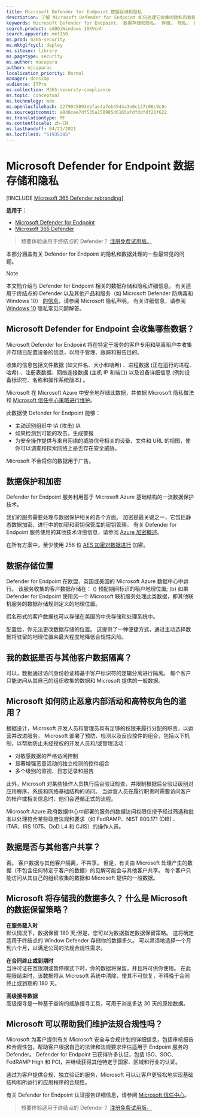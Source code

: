 ```yaml
---
title: Microsoft Defender for Endpoint 数据存储和隐私
description: 了解 Microsoft Defender for Endpoint 如何处理它收集的隐私和数据。
keywords: Microsoft Defender for Endpoint， 数据存储和隐私， 存储， 隐私， 许可， 地理位置， 数据保留， 数据
search.product: eADQiWindows 10XVcnh
search.appverid: met150
ms.prod: m365-security
ms.mktglfcycl: deploy
ms.sitesec: library
ms.pagetype: security
ms.author: macapara
author: mjcaparas
localization_priority: Normal
manager: dansimp
audience: ITPro
ms.collection: M365-security-compliance
ms.topic: conceptual
ms.technology: mde
ms.openlocfilehash: 2279045093ebfac4a7eb4544a3e0c137c08c9c0c
ms.sourcegitcommit: a8d8cee7df535a150985d6165afdfddfdf21f622
ms.translationtype: MT
ms.contentlocale: zh-CN
ms.lasthandoff: 04/21/2021
ms.locfileid: "51935385"
---
```

# <a name="microsoft-defender-for-endpoint-data-storage-and-privacy"></a>Microsoft Defender for Endpoint 数据存储和隐私

[!INCLUDE [Microsoft 365 Defender rebranding](../../includes/microsoft-defender.md)]

**适用于：**
- [Microsoft Defender for Endpoint](https://go.microsoft.com/fwlink/p/?linkid=2154037)
- [Microsoft 365 Defender](https://go.microsoft.com/fwlink/?linkid=2118804)

>想要体验适用于终结点的 Defender？ [注册免费试用版。](https://www.microsoft.com/microsoft-365/windows/microsoft-defender-atp?ocid=docs-wdatp-assignaccess-abovefoldlink)

本部分涵盖有关 Defender for Endpoint 的隐私和数据处理的一些最常见的问题。
> [!NOTE]
> 本文档介绍与 Defender for Endpoint 相关的数据存储和隐私详细信息。 有关适用于终结点的 Defender 以及其他产品和服务（如 Microsoft Defender 防病毒和 Windows 10） [的信息](https://go.microsoft.com/fwlink/?linkid=827576)，请参阅 Microsoft 隐私声明。 有关详细信息，请参阅 [Windows 10](https://go.microsoft.com/fwlink/?linkid=827577) 隐私常见问题解答。


## <a name="what-data-does-microsoft-defender-for-endpoint-collect"></a>Microsoft Defender for Endpoint 会收集哪些数据？

Microsoft Defender for Endpoint 将在特定于服务的客户专用和隔离租户中收集并存储已配置设备的信息，以用于管理、跟踪和报告目的。 

收集的信息包括文件数据 (如文件名、大小和哈希) 、进程数据 (正在运行的进程、哈希) 、注册表数据、网络连接数据 (主机 IP 和端口) 以及设备详细信息 (例如设备标识符、名称和操作系统版本) 。

Microsoft 在 Microsoft Azure 中安全地存储此数据，并依据 Microsoft 隐私做法和 [Microsoft 信任中心策略进行维护](https://go.microsoft.com/fwlink/?linkid=827578)。

此数据使 Defender for Endpoint 能够：
- 主动识别组织中 IA (攻击) IA
- 如果检测到可能的攻击，生成警报
- 为安全操作提供与来自网络的威胁信号相关的设备、文件和 URL 的视图，使你可以调查和探索网络上是否存在安全威胁。

Microsoft 不会将你的数据用于广告。

## <a name="data-protection-and-encryption"></a>数据保护和加密
Defender for Endpoint 服务利用基于 Microsoft Azure 基础结构的一流数据保护技术。 

我们的服务需要处理与数据保护相关的各个方面。 加密是最关键之一，它包括静态数据加密、进行中的加密和密钥保管库的密钥管理。 有关 Defender for Endpoint 服务使用的其他技术详细信息，请参阅 [Azure 加密概述](https://docs.microsoft.com/azure/security/security-azure-encryption-overview)。 

在所有方案中，至少使用 256 位 [AES 加密对数据进行](https://en.wikipedia.org/wiki/Advanced_Encryption_Standard) 加密。


## <a name="data-storage-location"></a>数据存储位置

Defender for Endpoint 在欧盟、英国或美国的 Microsoft Azure 数据中心中运行。 该服务收集的客户数据存储在： () 预配期间标识的租户地理位置; (b) 如果 Defender for Endpoint 使用另一个 Microsoft 联机服务处理此类数据，即其他联机服务的数据存储规则定义的地理位置。

假名形式的客户数据也可以存储在美国的中央存储和处理系统中。

配置后，你无法更改数据存储的位置。 这提供了一种便捷方式，通过主动选择数据将驻留的地理位置来最大程度地降低合规性风险。 

## <a name="is-my-data-isolated-from-other-customer-data"></a>我的数据是否与其他客户数据隔离？
可以，数据通过访问身份验证和基于客户标识符的逻辑分离进行隔离。 每个客户只能访问从其自己的组织收集的数据和 Microsoft 提供的一般数据。

## <a name="how-does-microsoft-prevent-malicious-insider-activities-and-abuse-of-high-privilege-roles"></a>Microsoft 如何防止恶意内部活动和高特权角色的滥用？

根据设计，Microsoft 开发人员和管理员具有足够的权限来履行分配的职责，以运营并改进服务。 Microsoft 部署了预防、检测以及反应控件的组合，包括以下机制，以帮助防止未经授权的开发人员和/或管理活动：

- 对敏感数据的严格访问控制
- 显著增强恶意活动的独立检测的控件组合
- 多个级别的监视、日志记录和报告

此外，Microsoft 对某些操作人员执行后台验证检查，并限制根据后台验证级别对应用程序、系统和网络基础结构的访问。 当运营人员在履行职责时需要访问客户的帐户或相关信息时，他们会遵循正式的流程。

Microsoft Azure 政府数据中心中部署的服务的数据访问权限仅授予经过筛选和批准以处理符合某些政府法规和要求（如 FedRAMP、NIST 800.171 (DIB) 、ITAR、IRS 1075、DoD L4 和 CJIS）的操作人员。


## <a name="is-data-shared-with-other-customers"></a>数据是否与其他客户共享？
否。 客户数据与其他客户隔离，不共享。 但是，有关由 Microsoft 处理产生的数据（不包含任何特定于客户的数据）的见解可能会与其他客户共享。 每个客户只能访问从其自己的组织收集的数据和 Microsoft 提供的一般数据。

## <a name="how-long-will-microsoft-store-my-data-what-is-microsofts-data-retention-policy"></a>Microsoft 将存储我的数据多久？ 什么是 Microsoft 的数据保留策略？
**在服务载入时**<br>
默认情况下，数据保留 180 天;但是，您可以为数据指定数据保留策略。 这将确定适用于终结点的 Window Defender 存储你的数据多久。 可以灵活地选择一个月到六个月，以满足公司的法规合规性需求。

**在合同终止或到期时**<br>
当许可证在宽限期或暂停模式下时，你的数据将保留，并且将可供你使用。 在此期限结束时，该数据将从 Microsoft 系统中清除，使其不可恢复，不得晚于合同终止或到期的 180 天。

**高级搜寻数据**<br>
高级搜寻是一种基于查询的威胁搜寻工具，可用于浏览多达 30 天的原始数据。


## <a name="can-microsoft-help-us-maintain-regulatory-compliance"></a>Microsoft 可以帮助我们维护法规合规性吗？

Microsoft 为客户提供有关 Microsoft 安全与合规计划的详细信息，包括审核报告和合规性包，帮助客户根据自己的法律和法规要求评估适用于 Endpoint 服务的 Defender。 Defender for Endpoint 已获得许多认证，包括 ISO、SOC、FedRAMP High 和 PCI，并继续获得其他特定于国家、区域和行业的认证。

通过为客户提供合规、独立验证的服务，Microsoft 可以让客户更轻松地实现基础结构和所运行的应用程序的合规性。

有关 Defender for Endpoint 认证报告详细信息，请参阅 [Microsoft 信任中心](https://servicetrust.microsoft.com/)。 

>想要体验适用于终结点的 Defender？ [注册免费试用版。](https://www.microsoft.com/microsoft-365/windows/microsoft-defender-atp?ocid=docs-wdatp-datastorage-belowfoldlink) 
